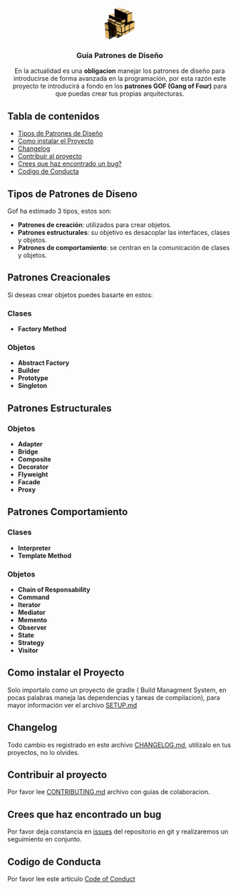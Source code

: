 <p align="center">

  <img src="./documentation/assets/images/rubick-cubo-gold.jpg" alt="Guia Patrones de Diseno" width=72 height=72 />

  <h3 align="center">Guía Patrones de Diseño</h3>

  <p align="center">
    En la actualidad es una <b>obligacion</b> manejar los patrones de diseño para introducirse de forma 
    avanzada en la programación, por esta razón este proyecto te introducirá a fondo en los <b>patrones 
    GOF (Gang of Four)</b> para que puedas crear tus propias arquitecturas.
  </p>
  
</p>

## Tabla de contenidos

* [Tipos de Patrones de Diseño](#tipos-de-patrones-de-diseno)
* [Como instalar el Proyecto](#como-instalar-el-proyecto)
* [Changelog](#changelog)
* [Contribuir al proyecto](#contribuir-al-proyecto)
* [Crees que haz encontrado un bug?](#crees-que-haz-encontrado-un-bug)
* [Codigo de Conducta](#codigo-de-conducta)

## Tipos de Patrones de Diseno

Gof ha estimado 3 tipos, estos son: 

* **Patrones de creación**: utilizados para crear objetos.
* **Patrones estructurales**: su objetivo es desacoplar las interfaces, clases y objetos.
* **Patrones de comportamiento**: se centran en la comunicación de clases y objetos.

## Patrones Creacionales

Si deseas crear objetos puedes basarte en estos: 

### Clases

* **Factory Method**

### Objetos

* **Abstract Factory**
* **Builder**
* **Prototype**
* **Singleton**

## Patrones Estructurales

### Objetos

* **Adapter**
* **Bridge**
* **Composite**
* **Decorator**
* **Flyweight**
* **Facade**
* **Proxy**

## Patrones Comportamiento

### Clases

* **Interpreter**
* **Template Method**

### Objetos

* **Chain of Responsability**
* **Command**
* **Iterator**
* **Mediator**
* **Memento**
* **Observer**
* **State**
* **Strategy**
* **Visitor**

## Como instalar el Proyecto

Solo importalo como un proyecto de gradle ( Build Managment System, en pocas palabras maneja las dependencias y tareas de compilacion), para mayor información ver el archivo [SETUP.md](SETUP.md)

## Changelog

Todo cambio es registrado en este archivo [CHANGELOG.md](CHANGELOG.md), utilízalo en tus proyectos, no lo olvides.

## Contribuir al proyecto

Por favor lee [CONTRIBUTING.md](CONTRIBUTING.md) archivo con guias de colaboracion.

## Crees que haz encontrado un bug

Por favor deja constancia en [issues](https://github.com/stephanoapiolaza/dessign-pattern/issues) del repositorio en git
y realizaremos un seguimiento en conjunto.

## Codigo de Conducta

Por favor lee este articulo [Code of Conduct](CODE_OF_CONDUCT.md)
